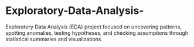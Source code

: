 # Exploratory-Data-Analysis-
Exploratory Data Analysis (EDA) project focused on uncovering patterns, spotting anomalies, testing hypotheses, and checking assumptions through statistical summaries and visualizations

